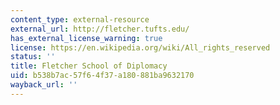 ```yaml
---
content_type: external-resource
external_url: http://fletcher.tufts.edu/
has_external_license_warning: true
license: https://en.wikipedia.org/wiki/All_rights_reserved
status: ''
title: Fletcher School of Diplomacy
uid: b538b7ac-57f6-4f37-a180-881ba9632170
wayback_url: ''
---
```

